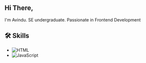 ## Hi There,
I'm Avindu. 
SE undergraduate. 
Passionate in Frontend Development

## 🛠️ Skills
- ![HTML](https://img.icons8.com/color/48/000000/html.png)
- ![JavaScript](https://img.icons8.com/color/48/000000/javascript.png)
